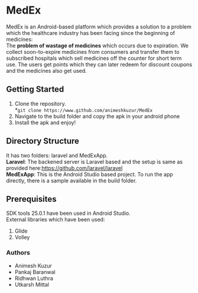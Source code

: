 # MedEx

MedEx is an Android-based platform which provides a solution to a problem which the healthcare industry has been facing since the beginning of medicines:<br>
The **problem of wastage of medicines** which occurs due to expiration.
We collect soon-to-expire medicines from consumers and transfer them to subscribed hospitals
which sell medicines off the counter for short term use.
The users get points which they can later redeem for discount coupons and the medicines also get used.


## Getting Started
1. Clone the repository.<br>
    *`git clone https://www.github.com/animeshkuzur/MedEx`<br>
2. Navigate to the build folder and copy the apk in your android phone<br>
3. Install the apk and enjoy!

## Directory Structure
It has two folders: laravel and MedExApp.<br>
**Laravel**: The backened server is Laravel based and the setup is same as provided here:https://github.com/laravel/laravel<br>
**MedExApp**: This is the Android Studio based project. To run the app directly, there is a sample available in the build folder.<br>

## Prerequisites
SDK tools 25.0.1 have been used in Android Studio.<br>
External libraries which have been used:<br>
1. Glide
2. Volley

### Authors
* Animesh Kuzur
* Pankaj Baranwal
* Ridhwan Luthra
* Utkarsh Mittal

